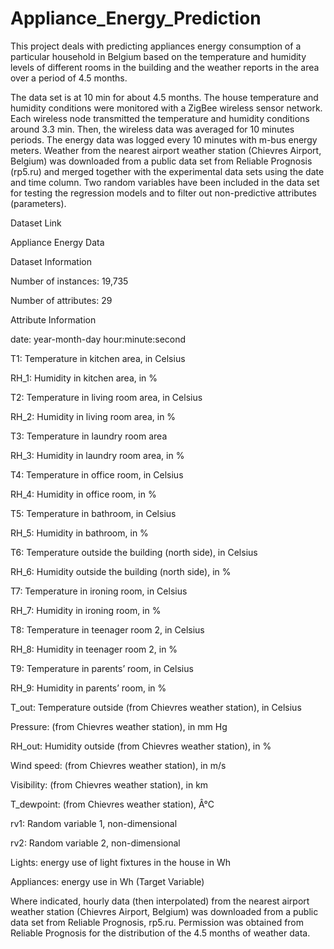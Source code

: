 # Appliance_Energy_Prediction
This project deals with predicting appliances energy consumption of a particular household in Belgium based on the temperature and humidity levels of different rooms in the building and the weather reports in the area over a period of 4.5 months.


The data set is at 10 min for about 4.5 months. The house temperature and humidity conditions were monitored with a ZigBee wireless sensor network. Each wireless node transmitted the temperature and humidity conditions around 3.3 min. Then, the wireless data was averaged for 10 minutes periods. The energy data was logged every 10 minutes with m-bus energy meters. Weather from the nearest airport weather station (Chievres Airport, Belgium) was downloaded from a public data set from Reliable Prognosis (rp5.ru) and merged together with the experimental data sets using the date and time column. Two random variables have been included in the data set for testing the regression models and to filter out non-predictive attributes (parameters).



Dataset Link

Appliance Energy Data

Dataset Information

Number of instances: 19,735

Number of attributes: 29

Attribute Information

date: year-month-day hour:minute:second

T1: Temperature in kitchen area, in Celsius

RH_1: Humidity in kitchen area, in %

T2: Temperature in living room area, in Celsius

RH_2: Humidity in living room area, in %

T3: Temperature in laundry room area

RH_3: Humidity in laundry room area, in %

T4: Temperature in office room, in Celsius

RH_4: Humidity in office room, in %

T5: Temperature in bathroom, in Celsius

RH_5: Humidity in bathroom, in %

T6: Temperature outside the building (north side), in Celsius

RH_6: Humidity outside the building (north side), in %

T7: Temperature in ironing room, in Celsius

RH_7: Humidity in ironing room, in %

T8: Temperature in teenager room 2, in Celsius

RH_8: Humidity in teenager room 2, in %

T9: Temperature in parents’ room, in Celsius

RH_9: Humidity in parents’ room, in %

T_out: Temperature outside (from Chievres weather station), in Celsius

Pressure: (from Chievres weather station), in mm Hg

RH_out: Humidity outside (from Chievres weather station), in %

Wind speed: (from Chievres weather station), in m/s

Visibility: (from Chievres weather station), in km

T_dewpoint: (from Chievres weather station), Â°C

rv1: Random variable 1, non-dimensional

rv2: Random variable 2, non-dimensional

Lights: energy use of light fixtures in the house in Wh

Appliances: energy use in Wh (Target Variable)

Where indicated, hourly data (then interpolated) from the nearest airport weather station (Chievres Airport, Belgium) was downloaded from a public data set from Reliable Prognosis, rp5.ru. Permission was obtained from Reliable Prognosis for the distribution of the 4.5 months of weather data.
